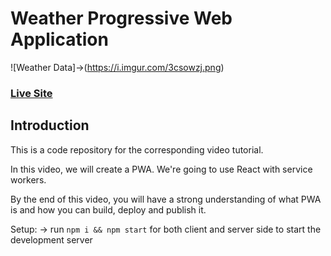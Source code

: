 # Weather Progressive Web Application
![Weather Data]->(https://i.imgur.com/3csowzj.png)

### [Live Site](https://inspiring-bhaskara-d21f88.netlify.app)

## Introduction
This is a code repository for the corresponding video tutorial. 

In this video, we will create a PWA. We're going to use React with service workers.

By the end of this video, you will have a strong understanding of what PWA is and how you can build, deploy and publish it.

Setup:
-> run ```npm i && npm start``` for both client and server side to start the development server
